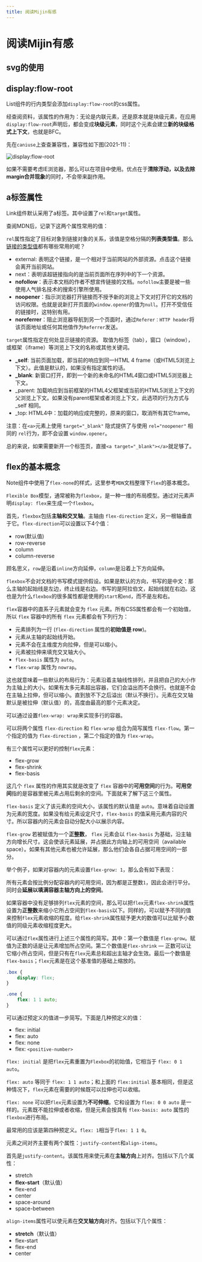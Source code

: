 ```yaml
---
title: 阅读Mijin有感
---
```


# 阅读Mijin有感

## svg的使用

## display:flow-root

List组件的行内类型会添加`display:flow-root`的css属性。

经查阅资料，该属性的作用为：无论是内联元素，还是原本就是块级元素，在应用`display:flow-root`声明后，都会变成**块级元素**，同时这个元素会建立**新的块级格式上下文**，也就是BFC。

先在`caniuse`上查查兼容性，兼容性如下图(2021-11)：

![display:flow-root](https://img-node.oss-cn-shanghai.aliyuncs.com/images/20211110113720.png)

如果不需要考虑IE浏览器，那么可以在项目中使用。优点在于**清除浮动，以及去除margin合并现象**的同时，不会带来副作用。

## a标签属性

Link组件默认采用了a标签。其中设置了`rel`和`target`属性。

查阅MDN后，记录下这两个属性常用的值：

`rel`属性指定了目标对象到链接对象的关系，该值是空格分隔的**列表类型值**。那么[链接的类型值](https://developer.mozilla.org/zh-CN/docs/Web/HTML/Link_types)都有哪些常用的呢？

- external: 表明这个链接，是一个相对于当前网站的外部资源。点击这个链接会离开当前网站。
- next：表明该超链接指向的是当前页面所在序列中的下一个资源。
- **nofollow**：表示本文档的作者不想宣传链接的文档。`nofollow`主要是被一些使用人气排名技术的搜索引擎所使用。
- **noopener**：指示浏览器打开链接而不授予新的浏览上下文对打开它的文档的访问权限。也就是说新打开页面的`window.opener`的值为`null`。打开不受信任的链接时，这特别有用。
- **noreferrer**：阻止浏览器导航到另一个页面时，通过`Referer：HTTP header`将该页面地址或任何其他值作为`Referrer`发送。

`target`属性指定在何处显示链接的资源。 取值为标签（tab），窗口（window），或框架（iframe）等浏览上下文的名称或其他关键词。

- **_self**: 当前页面加载，即当前的响应到同一HTML 4 frame（或HTML5浏览上下文）。此值是默认的，如果没有指定属性的话。
- **_blank**: 新窗口打开，即到一个新的未命名的HTML4窗口或HTML5浏览器上下文。
- _parent: 加载响应到当前框架的HTML4父框架或当前的HTML5浏览上下文的父浏览上下文。如果没有parent框架或者浏览上下文，此选项的行为方式与_self 相同。
- _top: HTML4中：加载的响应成完整的，原来的窗口，取消所有其它frame。

注意：在` <a> `元素上使用 `target="_blank"` 隐式提供了与使用 `rel="noopener"` 相同的 `rel`行为，即不会设置 `window.opener`。

总的来说，如果需要新开一个标签页，直接`<a target="_blank"></a>`就足够了。

## flex的基本概念

Note组件中使用了`flex-none`的样式，这里参考`MDN`文档整理下`flex`的基本概念。

`Flexible Box`模型，通常被称为`flexbox`，是一种一维的布局模型。通过对元素声明`display: flex`来生成一个`flexbox`。

首先，`flexbox`包括**主轴和交叉轴**。主轴由 `flex-direction` 定义，另一根轴垂直于它。`flex-direction`可以设置以下4个值：

- row(默认值)
- row-reverse
- column
- column-reverse

顾名思义，`row`是沿着`inline`方向延伸，`column`是沿着上下方向延伸。

`flexbox`不会对文档的书写模式提供假设。如果是默认的方向，书写的是中文：那么主轴的起始线是左边，终止线是右边。书写的是阿拉伯文，起始线就在右边。这也是为什么`flexbox`的很多属性都是使用的`start`和`end`，而不是左和右。

`flex`容器中的直系子元素就会变为 `flex` 元素。所有CSS属性都会有一个初始值，所以 `flex` 容器中的所有 `flex` 元素都会有下列行为：

- 元素排列为一行 (`flex-direction` 属性的**初始值是 row**)。
- 元素从主轴的起始线开始。
- 元素不会在主维度方向拉伸，但是可以缩小。
- 元素被拉伸来填充交叉轴大小。
- `flex-basis` 属性为 `auto`。
- `flex-wrap` 属性为 `nowrap`。

这也就意味着一些默认的布局行为：元素沿着主轴线性排列，并且把自己的大小作为主轴上的大小。如果有太多元素超出容器，它们会溢出而不会换行。也就是不会在主轴上拉伸，但可以缩小。直到放不下之后溢出（默认不换行）。元素在交叉轴默认是被拉伸（默认值）的，高度由最高的那个元素决定。

可以通过设置`flex-wrap: wrap`来实现多行的容器。

可以将两个属性 `flex-direction` 和 `flex-wrap` 组合为简写属性 `flex-flow`。第一个指定的值为 `flex-direction` ，第二个指定的值为 `flex-wrap`。

有三个属性可以更好的控制`flex`元素：

- flex-grow
- flex-shrink
- flex-basis

这几个 `flex` 属性的作用其实就是改变了 `flex` 容器中的**可用空间**的行为。**可用空间**指的是容器里被元素占用后剩余的空间。下面就来了解下这三个属性。

`flex-basis` 定义了该元素的空间大小，该属性的默认值是 `auto`。意味着自动设置为元素的宽度。如果没有给元素设定尺寸，`flex-basis` 的值采用元素内容的尺寸。所以容器内的元素会自动分配大小以展示内容。

`flex-grow` 若被赋值为一个**正整数**， `flex` 元素会以 `flex-basis` 为基础，沿主轴方向增长尺寸。这会使该元素延展，并占据此方向轴上的可用空间（available space）。如果有其他元素也被允许延展，那么他们会各自占据可用空间的一部分。

举个例子，如果对容器内的元素设置`flex-grow: 1`，那么会有如下表现：

所有元素会按比例分配容器内的可用空间，因为都是正整数`1`，因此会进行平分。同时会**延展以填满容器主轴方向上的空间**。

如果容器中没有足够排列`flex`元素的空间，那么可以把`flex`元素`flex-shrink`属性设置为**正整数**来缩小它所占空间到`flex-basis`以下。同样的，可以赋予不同的值来控制`flex`元素收缩的程度。给`flex-shrink`属性赋予更大的数值可以比赋予小数值的同级元素收缩程度更大。

可以通过`flex`属性进行上述三个属性的简写。其中：第一个数值是 `flex-grow`。赋值为正数的话是让元素增加所占空间。第二个数值是`flex-shrink` — 正数可以让它缩小所占空间，但是只有在`flex`元素总和超出主轴才会生效。最后一个数值是`flex-basis`；`flex`元素是在这个基准值的基础上缩放的。

```css
.box {
    display: flex;
}

.one {
    flex: 1 1 auto;
}

```

可以通过预定义的值进一步简写。下面是几种预定义的值：

- flex: initial
- flex: auto
- flex: none
- flex: `<positive-number>`

`flex: initial` 是把`flex`元素重置为`Flexbox`的初始值，它相当于 `flex: 0 1 auto`。

`flex: auto` 等同于 `flex: 1 1 auto`；和上面的 `flex:initial` 基本相同，但是这种情况下，`flex`元素在需要的时候既可以拉伸也可以收缩。

`flex: none` 可以把`flex`元素设置为**不可伸缩**。它和设置为 `flex: 0 0 auto` 是一样的。元素既不能拉伸或者收缩，但是元素会按具有 `flex-basis: auto` 属性的`flexbox`进行布局。

最常用的应该是第四种预定义。`flex: 1`相当于`flex: 1 1 0`。

元素之间对齐主要有两个属性：`justify-content`和`align-items`。

首先是`justify-content`。该属性用来使元素在**主轴方向**上对齐。包括以下几个属性：

- stretch
- **flex-start**（默认值）
- flex-end
- center
- space-around
- space-between

`align-items`属性可以使元素在**交叉轴方向**对齐。包括以下几个属性：

- **stretch**（默认值）
- flex-start
- flex-end
- center
